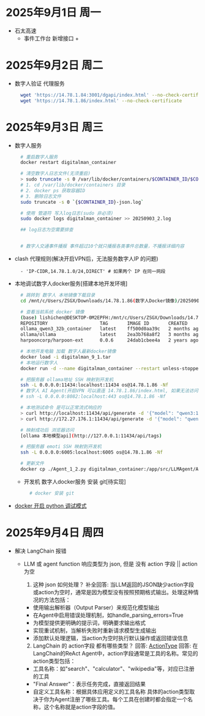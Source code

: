 <!--
 * @Description:
 * @Date: 2025-09-01 10:48:00
 * @LastEditTime: 2025-09-04 11:30:14
 * @FilePath: \blogSrc\source\_posts\工作学习日记\25年\9月\2025年9月工作日记.md
-->
# 2025年9月1日 周一
+ 石太高速
  + 事件工作台 新增接口
    +

# 2025年9月2日 周二
  + 数字人验证 代理服务
    ```bash
      wget 'https://14.78.1.84:3001/dgapi/index.html' --no-check-certificate
      wget 'https://14.78.1.86/index.html' --no-check-certificate
    ```

# 2025年9月3日 周三
  + 数字人服务
    ```bash
      # 重启数字人服务
      docker restart digitalman_container

      # 清空数字人日志文件(无须重启)
      > sudo truncate -s 0 /var/lib/docker/containers/$CONTAINER_ID/$CONTAINER_ID-json.log
      # 1. cd /var/lib/docker/containers 目录
      # 2. docker ps 获取容器ID
      # 3. 删除日志文件
      sudo truncate -s 0 `{$CONTAINER_ID}-json.log`

      # 使用 管道符 写入log日志(sudo 非必须)
      sudo docker logs digitalman_container >> 20250903_2.log

      ## log日志为空需要排查


      # 数字人交通事件播报 事件超过10个就只播报各类事件总数量，不播报详细内容
    ```

  + clash 代理规则(解决开启VPN后，无法服务数字人IP 的问题)
    ```
      - 'IP-CIDR,14.78.1.0/24,DIRECT' # 如果两个 IP 在同一网段
    ```

  + 本地调试数字人docker服务[搭建本地开发环境]
    ```bash
      # 跳转到 数字人 本地镜像下载目录
      cd /mnt/c/Users/ZSGX/Downloads/14.78.1.86(数字人Docker镜像)/202509020640

      # 查看当前系统 docker 镜像
      (base) lishichen@DESKTOP-0M2EPFH:/mnt/c/Users/ZSGX/Downloads/14.78.1.86(数字人Docker镜像)/202509020640$ docker images
      REPOSITORY                   TAG       IMAGE ID       CREATED        SIZE
      ollama_qwen3_32b_container   latest    ff500d0aa39c   2 months ago   45.1GB
      ollama/ollama                latest    2ea3b768a8f2   3 months ago   5.22GB
      harpooncorp/harpoon-ext      0.0.6     24dab1cbee4a   2 years ago    19.1MB

      # 本地开发电脑 加载 数字人最新docker镜像
      docker load -i digitalman_9_1.tar
      # 本地运行数字人
      docker run -d --name digitalman_container --restart unless-stopped -p 9880:9880 digitalman_9_1

      # 把服务器 ollama地址 SSH 映射到开发机
      ssh -L 0.0.0.0:11434:localhost:11434 os@14.78.1.86 -Nf
      # 数字人 AI Agent(开启VPN 可以直连 14.78.1.86/index.html, 如果无法访问, 考虑 [clash 代理规则 proxy配置])
      # ssh -L 0.0.0.0:8082:localhost:443 os@14.78.1.86 -Nf

      # 本地测试命令 是可以正常流式响应的
      > curl http://localhost:11434/api/generate -d '{"model": "qwen3:14b", "prompt": "你好，自我介绍"}'
      > curl http://172.27.176.1:11434/api/generate -d '{"model": "qwen3:14b", "prompt": "你好，自我介绍"}'

      # 映射成功后 浏览器访问
      [ollama 本地模型api](http://127.0.0.1:11434/api/tags)

      # 把服务器 emoti SSH 映射到开发机
      ssh -L 0.0.0.0:6005:localhost:6005 os@14.78.1.86 -Nf

      # 更新文件
      docker cp ./Agent_1_2.py digitalman_container:/app/src/LLMAgent/Agent_1_2.py
    ```

    + 开发机 数字人docker服务 安装 git[待实现]
      ```bash
        # docker 安装 git
      ```

  + [docker 开启 python 调试模式](<docker debug python.md>)

# 2025年9月4日 周四
  + 解决 LangChain 报错
    * LLM 或 agent function 响应类型为 json, 但是 没有 action 字段 || action 为空
      1. 这种 json 如何处理？
        补全回答: 当LLM返回的JSON缺少action字段或action为空时，通常是因为模型没有按照预期格式输出。处理这种情况的方法包括：
        - 使用输出解析器（Output Parser）来规范化模型输出
        - 在Agent中启用错误处理机制，如handle_parsing_errors=True
        - 为模型提供更明确的提示词，明确要求输出格式
        - 实现重试机制，当解析失败时重新请求模型生成输出
        - 添加默认处理逻辑，当action为空时执行默认操作或返回错误信息

      2. LangChain 的 action字段 都有哪些类型？
        回答: [ActionType](https://github.com/langchain-ai/langchain/blob/master/libs/langchain-core/)
        回答: 在LangChain的ReAct Agent中，action字段通常是工具的名称。常见的action类型包括：
        - 工具名称：如"search"、"calculator"、"wikipedia"等，对应已注册的工具
        - "Final Answer"：表示任务完成，直接返回结果
        - 自定义工具名称：根据具体应用定义的工具名称
        具体的action类型取决于你为Agent注册了哪些工具。每个工具在创建时都会指定一个名称，这个名称就是action字段的值。

